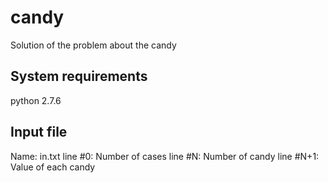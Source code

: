 # candy
Solution of the problem about the candy

## System requirements

python 2.7.6

## Input file

Name: in.txt
line #0: Number of cases
line #N: Number of candy
line #N+1: Value of each candy
